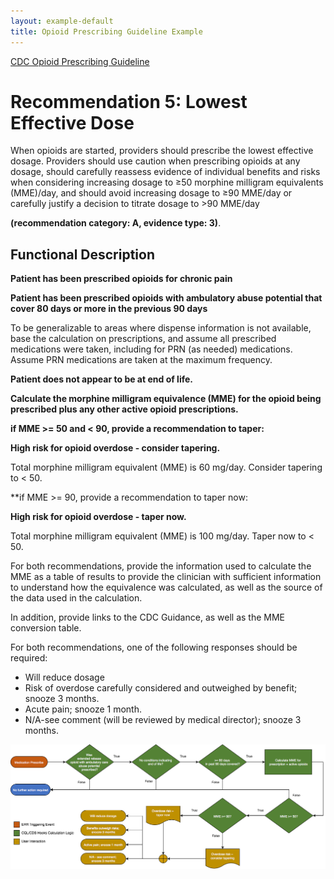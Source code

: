 ```yaml
---
layout: example-default
title: Opioid Prescribing Guideline Example
---
```


[CDC Opioid Prescribing Guideline](https://www.cdc.gov/mmwr/volumes/65/rr/rr6501e1.htm)

# Recommendation 5: Lowest Effective Dose
When opioids are started, providers should prescribe the lowest effective dosage. Providers should use caution when prescribing opioids at any dosage, should carefully reassess evidence of individual benefits and risks when considering increasing dosage to ≥50 morphine milligram equivalents (MME)/day, and should avoid increasing dosage to ≥90 MME/day or carefully justify a decision to titrate dosage to >90 MME/day

**(recommendation category: A, evidence type: 3)**.

## Functional Description

**Patient has been prescribed opioids for chronic pain**

**Patient has been prescribed opioids with ambulatory abuse potential that cover 80 days or more in the previous 90 days**

To be generalizable to areas where dispense information is not available, base the calculation on prescriptions, and assume all prescribed medications were taken, including for PRN (as needed) medications. Assume PRN medications are taken at the maximum frequency.

**Patient does not appear to be at end of life.**

**Calculate the morphine milligram equivalence (MME) for the opioid being prescribed plus any other active opioid prescriptions.**

**if MME >= 50 and < 90, provide a recommendation to taper:**

**High risk for opioid overdose - consider tapering.**

Total morphine milligram equivalent (MME) is 60 mg/day. Consider tapering to < 50.

**if MME >= 90, provide a recommendation to taper now:

**High risk for opioid overdose - taper now.**

Total morphine milligram equivalent (MME) is 100 mg/day. Taper now to < 50.

For both recommendations, provide the information used to calculate the MME as a table of results to provide the clinician with sufficient information to understand how the equivalence was calculated, as well as the source of the data used in the calculation.

In addition, provide links to the CDC Guidance, as well as the MME conversion table.

For both recommendations, one of the following responses should be required:

* Will reduce dosage
* Risk of overdose carefully considered and outweighed by benefit; snooze 3 months.
* Acute pain; snooze 1 month.
* N/A-see comment (will be reviewed by medical director); snooze 3 months.

<img src="../../assets/images/Recommendation05-Flow.png"/>

